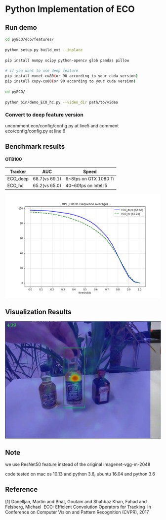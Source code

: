 # Python Implementation of ECO

## Run demo
```bash
cd pyECO/eco/features/

python setup.py build_ext --inplace

pip install numpy scipy python-opencv glob pandas pillow

# if you want to use deep feature 
pip install mxnet-cu80(or 90 according to your cuda version)
pip install cupy-cu80(or 90 according to your cuda version)

cd pyECO/

python bin/demo_ECO_hc.py --video_dir path/to/video
```

### Convert to deep feature version

uncomment eco/config/config.py at line5 and comment eco/config/config.py at line 6

## Benchmark results

#### OTB100  

| Tracker  | AUC           | Speed                 |
| -------- | ------------- | --------------------- |
| ECO_deep | 68.7(vs 69.1) | 6~8fps on GTX 1080 Ti |
| ECO_hc   | 65.2(vs 65.0) | 40~60fps on Intel i5  |

![](./figure/otb100.png)

## Visualization Results

![](./figure/Liquor.png)

## Note

we use ResNet50 feature instead of the original imagenet-vgg-m-2048

code tested on mac os 10.13 and python 3.6, ubuntu 16.04 and python 3.6 

## Reference
[1] Danelljan, Martin and Bhat, Goutam and Shahbaz Khan, Fahad and Felsberg, Michael
​    ECO: Efficient Convolution Operators for Tracking
​    In Conference on Computer Vision and Pattern Recognition (CVPR), 2017
